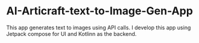 # AI-Articraft-text-to-Image-Gen-App
This app generates text to images using API calls. I develop this app using Jetpack compose for UI and Kotlinn as the backend. 

